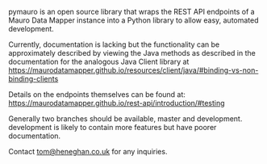 pymauro is an open source library that wraps the REST API endpoints of a Mauro Data Mapper instance into a Python
library to allow easy, automated development.

Currently, documentation is lacking but the functionality can be approximately described by viewing the Java methods
as described in the documentation for the analogous Java Client library at
https://maurodatamapper.github.io/resources/client/java/#binding-vs-non-binding-clients

Details on the endpoints themselves can be found at:
https://maurodatamapper.github.io/rest-api/introduction/#testing

Generally two branches should be available, master and development.
development is likely to contain more features but have poorer documentation.

Contact tom@heneghan.co.uk for any inquiries.
